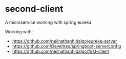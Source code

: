 # second-client
A microservice working with spring eureka


Working with:
- https://github.com/neilnathanhidalgo/eureka-server
- https://github.com/Develtrex/springboot-serverconfig
- https://github.com/neilnathanhidalgo/first-client
